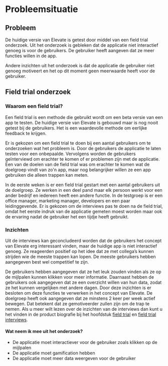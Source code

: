 # Probleemsituatie

## Probleem

De huidige versie van Elevate is getest door middel van een field trial onderzoek. Uit het onderzoek is gebleken dat de applicatie niet interactief genoeg is voor de gebruikers. De gebruiker heeft aangeven dat ze meer functies willen in de app. 

Andere inzichten uit het onderzoek is dat de applicatie de gebruiker niet genoeg motiveert en het op dit moment geen meerwaarde heeft voor de gebruiker.

## Field trial onderzoek

### Waarom een field trial?

Een field trial is een methode die gebruikt wordt om een beta versie van een app te testen. De huidige versie van Elevate is gebouwd maar is nog nooit getest bij de gebruikers. Het is een waardevolle methode om eerlijke feedback te krijgen.

Er is gekozen om een field trial te doen bij een aantal gebruikers om te onderzoeken wat het probleem is. Door de gebruikers de applicatie te laten testen voor een onbepaalde. Vervolgens worden de gebruikers geïnterviewd om erachter te komen of er problemen zijn met de applicatie. Een van de doelen van de field trial was om erachter te komen wat de doelgroep vindt van zo'n app, maar nog belangrijker willen ze een app gebruiken die alleen trappen kan meten.

In de eerste weken is er een field trial gestart met een aantal gebruikers uit de doelgroep. Ze werken in een deel pand maar elk persoon werkt voor een ander bedrijf en iedereen heeft een andere functie. In de testgroep is er een office manager, marketing manager, developers en een paar leidinggevende. Er is gekozen om de interviews pas te doen na de field trial, omdat het eerste indruk van de applicatie gemeten moest worden maar ook de ervaring nadat de gebruiker het een tijdje heeft gebruikt. 

### Inzichten

Uit de interviews kan geconcludeerd worden dat de gebruikers het concept van Elevate erg interessant vinden, maar de huidige app is niet interactief genoeg. Ze reageerden positief op het idee dat ze met collega’s kunnen strijden wie de meeste trappen kan lopen. De meeste gebruikers hebben aangegeven best wel competitief te zijn.

De gebruikers hebben aangegeven dat ze het leuk zouden vinden als ze op de mijlpalen kunnen klikken voor meer informatie. Daarnaast hebben de gebruikers ook aangegeven dat ze een overzicht willen van hun data, zodat ze het kunnen vergelijken met andere dagen. Door deze inzichten is er besloten om deze functies te verwerken in het concept van Elevate. De doelgroep heeft ook aangegeven dat ze minstens 2 keer per week actief bewegen. Dat betekent dat ze gemotiveerder zullen zijn om de trap te nemen. Als u meer wilt lezen over de inzichten van de interviews dan kunt u het vinden in de product biografie bij het hoofdstuk [field trial](https://s-sontoidjojo.gitbook.io/productbiografie/understand-and-empathize/gedrag-onderzoek/field-trial) en [field trial interviews](https://s-sontoidjojo.gitbook.io/productbiografie/understand-and-empathize/gedrag-onderzoek/field-trial/field-trial-interviews).

#### Wat neem ik mee uit het onderzoek?

* De applicatie moet interactiever voor de gebruiker zoals klikken op de mijlpalen
* De applicatie moet gamification hebben
* De applicatie moet meer data weergeven voor de gebruiker

